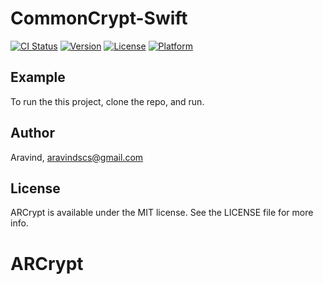 # CommonCrypt-Swift

[![CI Status](https://img.shields.io/travis/Aravind/ARCrypt.svg?style=flat)](https://travis-ci.org/Aravind/ARCrypt)
[![Version](https://img.shields.io/cocoapods/v/ARCrypt.svg?style=flat)](https://cocoapods.org/pods/ARCrypt)
[![License](https://img.shields.io/cocoapods/l/ARCrypt.svg?style=flat)](https://cocoapods.org/pods/ARCrypt)
[![Platform](https://img.shields.io/cocoapods/p/ARCrypt.svg?style=flat)](https://cocoapods.org/pods/ARCrypt)

## Example

To run the this project, clone the repo, and run.

## Author

Aravind, aravindscs@gmail.com

## License

ARCrypt is available under the MIT license. See the LICENSE file for more info.
# ARCrypt
